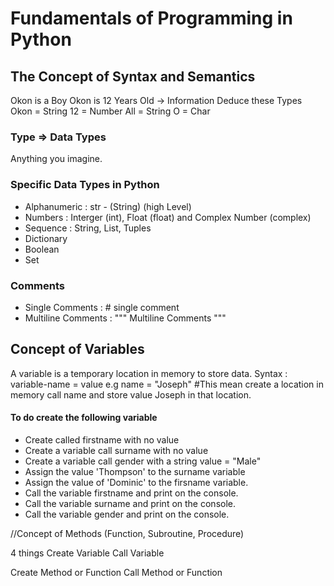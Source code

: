 # Fundamentals of Programming in Python

## The Concept of Syntax and Semantics
Okon is a Boy
Okon is 12 Years Old -> Information
Deduce these Types
Okon = String
12 = Number
All = String
O = Char


### Type => Data Types
Anything you imagine. 
### Specific Data Types in Python
- Alphanumeric : str - (String) (high Level)
- Numbers : Interger (int), Float (float) and Complex Number (complex)
- Sequence  : String, List, Tuples
- Dictionary
- Boolean
- Set

### Comments
- Single Comments :  # single comment
- Multiline Comments :  """ Multiline Comments """


## Concept of Variables
A variable is a temporary location in memory to store data.
Syntax : variable-name = value
e.g name = "Joseph" #This mean create a location in memory call name and store value Joseph in that location.

#### To do create the following variable
- Create called firstname  with no value
- Create a variable call surname with no value
- Create a variable call  gender with a string value = "Male"
- Assign the value 'Thompson' to the surname variable
- Assign the value of 'Dominic' to the firsname variable.
- Call the variable firstname and print on the console.
- Call the variable surname and print on the console.
- Call the variable gender and print on the console.

//Concept of Methods (Function, Subroutine, Procedure)


4 things
Create Variable
Call Variable

Create Method or Function
Call Method or Function 